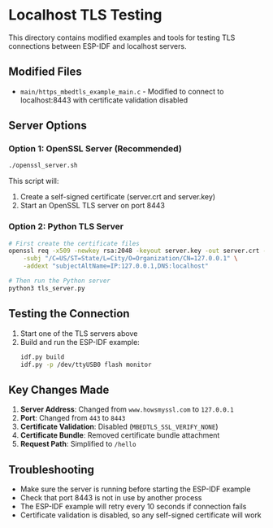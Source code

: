# Localhost TLS Testing

This directory contains modified examples and tools for testing TLS connections between ESP-IDF and localhost servers.

## Modified Files

- `main/https_mbedtls_example_main.c` - Modified to connect to localhost:8443 with certificate validation disabled

## Server Options

### Option 1: OpenSSL Server (Recommended)
```bash
./openssl_server.sh
```
This script will:
1. Create a self-signed certificate (server.crt and server.key)
2. Start an OpenSSL TLS server on port 8443

### Option 2: Python TLS Server
```bash
# First create the certificate files
openssl req -x509 -newkey rsa:2048 -keyout server.key -out server.crt -days 365 -nodes \
    -subj "/C=US/ST=State/L=City/O=Organization/CN=127.0.0.1" \
    -addext "subjectAltName=IP:127.0.0.1,DNS:localhost"

# Then run the Python server
python3 tls_server.py
```

## Testing the Connection

1. Start one of the TLS servers above
2. Build and run the ESP-IDF example:
   ```bash
   idf.py build
   idf.py -p /dev/ttyUSB0 flash monitor
   ```

## Key Changes Made

1. **Server Address**: Changed from `www.howsmyssl.com` to `127.0.0.1`
2. **Port**: Changed from `443` to `8443`
3. **Certificate Validation**: Disabled (`MBEDTLS_SSL_VERIFY_NONE`)
4. **Certificate Bundle**: Removed certificate bundle attachment
5. **Request Path**: Simplified to `/hello`

## Troubleshooting

- Make sure the server is running before starting the ESP-IDF example
- Check that port 8443 is not in use by another process
- The ESP-IDF example will retry every 10 seconds if connection fails
- Certificate validation is disabled, so any self-signed certificate will work
